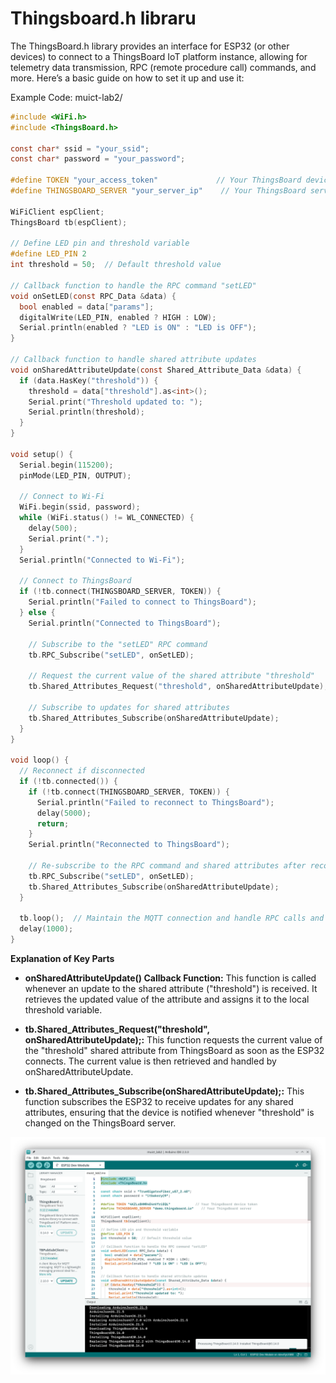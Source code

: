 # Thingsboard.h libraru

The ThingsBoard.h library provides an interface for ESP32 (or other devices) to connect to a ThingsBoard IoT platform instance, allowing for telemetry data transmission, RPC (remote procedure call) commands, and more. Here’s a basic guide on how to set it up and use it:

Example Code: muict-lab2/

```c
#include <WiFi.h>
#include <ThingsBoard.h>

const char* ssid = "your_ssid";
const char* password = "your_password";

#define TOKEN "your_access_token"             // Your ThingsBoard device token
#define THINGSBOARD_SERVER "your_server_ip"    // Your ThingsBoard server

WiFiClient espClient;
ThingsBoard tb(espClient);

// Define LED pin and threshold variable
#define LED_PIN 2
int threshold = 50;  // Default threshold value

// Callback function to handle the RPC command "setLED"
void onSetLED(const RPC_Data &data) {
  bool enabled = data["params"];
  digitalWrite(LED_PIN, enabled ? HIGH : LOW);
  Serial.println(enabled ? "LED is ON" : "LED is OFF");
}

// Callback function to handle shared attribute updates
void onSharedAttributeUpdate(const Shared_Attribute_Data &data) {
  if (data.HasKey("threshold")) {
    threshold = data["threshold"].as<int>();
    Serial.print("Threshold updated to: ");
    Serial.println(threshold);
  }
}

void setup() {
  Serial.begin(115200);
  pinMode(LED_PIN, OUTPUT);

  // Connect to Wi-Fi
  WiFi.begin(ssid, password);
  while (WiFi.status() != WL_CONNECTED) {
    delay(500);
    Serial.print(".");
  }
  Serial.println("Connected to Wi-Fi");

  // Connect to ThingsBoard
  if (!tb.connect(THINGSBOARD_SERVER, TOKEN)) {
    Serial.println("Failed to connect to ThingsBoard");
  } else {
    Serial.println("Connected to ThingsBoard");

    // Subscribe to the "setLED" RPC command
    tb.RPC_Subscribe("setLED", onSetLED);

    // Request the current value of the shared attribute "threshold"
    tb.Shared_Attributes_Request("threshold", onSharedAttributeUpdate);

    // Subscribe to updates for shared attributes
    tb.Shared_Attributes_Subscribe(onSharedAttributeUpdate);
  }
}

void loop() {
  // Reconnect if disconnected
  if (!tb.connected()) {
    if (!tb.connect(THINGSBOARD_SERVER, TOKEN)) {
      Serial.println("Failed to reconnect to ThingsBoard");
      delay(5000);
      return;
    }
    Serial.println("Reconnected to ThingsBoard");

    // Re-subscribe to the RPC command and shared attributes after reconnecting
    tb.RPC_Subscribe("setLED", onSetLED);
    tb.Shared_Attributes_Subscribe(onSharedAttributeUpdate);
  }

  tb.loop();  // Maintain the MQTT connection and handle RPC calls and shared attribute updates
  delay(1000);
}
```

**Explanation of Key Parts**

- **onSharedAttributeUpdate() Callback Function:** This function is called whenever an update to the shared attribute ("threshold") is received. It retrieves the updated value of the attribute and assigns it to the local threshold variable.

- **tb.Shared_Attributes_Request("threshold", onSharedAttributeUpdate);:** This function requests the current value of the "threshold" shared attribute from ThingsBoard as soon as the ESP32 connects. The current value is then retrieved and handled by onSharedAttributeUpdate.

- **tb.Shared_Attributes_Subscribe(onSharedAttributeUpdate);:** This function subscribes the ESP32 to receive updates for any shared attributes, ensuring that the device is notified whenever "threshold" is changed on the ThingsBoard server.

![](../assets/images/thingsboard_library.png)
